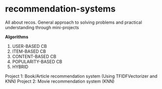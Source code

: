# recommendation-systems
All about recos. General approach to solving problems and practical understanding through mini-projects

**Algorithms**
1) USER-BASED CB
2) ITEM-BASED CB
3) CONTENT-BASED CB
4) POPULARITY-BASED CB
5) HYBRID

Project 1: Book/Article recommendation system (Using TFIDFVectorizer and KNN)
Project 2: Movie recommendation system (KNN) 



